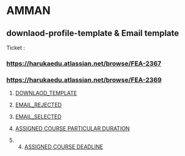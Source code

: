 # AMMAN

## downlaod-profile-template & Email template


Ticket : 
### https://harukaedu.atlassian.net/browse/FEA-2367
### https://harukaedu.atlassian.net/browse/FEA-2369
   



1. [DOWNLAOD_TEMPLATE](https://htmlpreview.github.io/?https://github.com/amananku-pintar/downlaod-profile-template/blob/main/template.html)

2. [EMAIL_REJECTED](https://htmlpreview.github.io/?https://github.com/amananku-pintar/downlaod-profile-template/blob/main/email-rejected.html)


3. [EMAIL_SELECTED](https://htmlpreview.github.io/?https://github.com/amananku-pintar/downlaod-profile-template/blob/main/email-selected.html)
4. [ASSIGNED COURSE PARTICULAR DURATION](https://htmlpreview.github.io/?https://github.com/amananku-pintar/downlaod-profile-template/blob/main/assigned-course-particular-duration.html)
5. 4. [ASSIGNED COURSE DEADLINE](https://htmlpreview.github.io/?https://github.com/amananku-pintar/downlaod-profile-template/blob/main/assigned-course-deadline.html)
